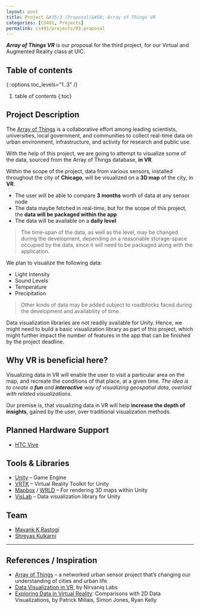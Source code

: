 ```yaml
---
layout: post
title: Project &#35;3 (Proposal)&#58; Array of Things VR 
categories: [CS491, Projects]
permalink: cs491/projects/03-proposal
---
```


***Array of Things VR*** is our proposal for the third project, for our Virtual and Augmented Reality class at UIC.

## Table of contents

{::options toc_levels="1..3" /}

1. table of contents
{:toc}

## Project Description

The [Array of Things](https://arrayofthings.github.io/) is a collaborative effort among leading scientists, universities, local government, and communities to collect real-time data on urban environment, infrastructure, and activity for research and public use.

With the help of this project, we are going to attempt to visualize some of the data, sourced from the Array of Things database, **in VR**.

Within the scope of the project, data from various sensors, installed throughout the city of **Chicago**, will be visualized on a **3D map** of the city, in **VR**.

- The user will be able to compare **3 months** worth of data at any sensor node
- The data maybe fetched in real-time, but for the scope of this project, the **data will be packaged within the app**
- The data will be available on a **daily level**

> The time-span of the data, as well as the level, may be changed during the development, depending on a reasonable storage-space occupied by the data, since it will need to be packaged along with the application.

We plan to visualize the following data:

- Light Intensity
- Sound Levels
- Temperature
- Precipitation

> Other kinds of data may be added subject to roadblocks faced during the development and availability of time.

Data visualization libraries are not readily available for Unity. Hence, we might need to build a basic visualization library as part of this project, which might further impact the number of features in the app that can be finished by the project deadline.

## Why VR is beneficial here?

Visualizing data in VR will enable the user to visit a particular area on the map, and recreate the conditions of that place, at a given time. *The idea is to create a **fun** and **interactive** way of visualizing geospatial data, overlaid with related visualizations*.

Our premise is, that visualizing data in VR will help **increase the depth of insights**, gained by the user, over traditional visualization methods. 

## Planned Hardware Support

- [HTC Vive](https://www.vive.com)

## Tools &amp; Libraries

- [Unity](https://www.unity3d.com) &ndash; Game Engine
- [VRTK](https://vrtoolkit.readme.io/) &ndash; Virtual Reality Toolkit for Unity
- [Mapbox](https://www.mapbox.com) / [WRLD](https://www.wrld3d.com) &ndash; For rendering 3D maps within Unity
- [VisLab](https://github.com/varuneagle555/V3) &ndash; Data visualization library for Unity

## Team

- [Mayank K Rastogi](https://mrasto3.people.uic.edu) 
- [Shreyas Kulkarni](https://skulka26.people.uic.edu/AboutMe.html)

---

## References / Inspiration

- [Array of Things](https://arrayofthings.github.io/) &ndash; a networked urban sensor project that’s changing our understanding of cities and urban life
- [Data Visualization in VR](https://www.youtube.com/watch?v=wacNaAVGXdU), by Nirvaniq Labs
- [Exploring Data in Virtual Reality](https://www.youtube.com/watch?v=wi3_91hwq0w): Comparisons with 2D Data Visualizations, by Patrick Millais, Simon Jones, Ryan Kelly